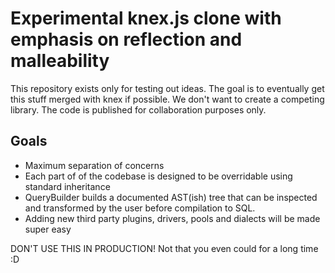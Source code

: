 # Experimental knex.js clone with emphasis on reflection and malleability

This repository exists only for testing out ideas. The goal is to eventually get this stuff merged with knex if possible. We don't want to create a competing library. The code is published for collaboration purposes only.

## Goals

* Maximum separation of concerns
* Each part of of the codebase is designed to be overridable using standard inheritance
* QueryBuilder builds a documented AST(ish) tree that can be inspected and transformed by the user before compilation to SQL.
* Adding new third party plugins, drivers, pools and dialects will be made super easy

DON'T USE THIS IN PRODUCTION! Not that you even could for a long time :D
